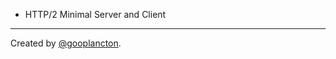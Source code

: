 - HTTP/2 Minimal Server and Client

---

Created by [@gooplancton](https://github.com/gooplancton).
